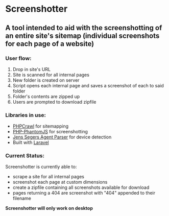 # Screenshotter

## A tool intended to aid with the screenshotting of an entire site's sitemap (individual screenshots for each page of a website)

### User flow:
1. Drop in site's URL
2. Site is scanned for all internal pages
3. New folder is created on server
4. Script opens each internal page and saves a screenshot of each to said folder
5. Folder's contents are zipped up
6. Users are prompted to download zipfile

### Libraries in use:
* [PHPCrawl](http://phpcrawl.cuab.de/) for sitemapping
* [PHP-PhantomJS](http://jonnnnyw.github.io/php-phantomjs/4.0/) for screenshotting
* [Jens Segers Agent Parser](https://github.com/jenssegers/agent) for device detection
* Built with [Laravel](https://laravel.com/)

### Current Status:

Screenshotter is currently able to:
* scrape a site for all internal pages
* screenshot each page at custom dimensions
* create a zipfile containing all screenshots available for download
* pages returning a 404 are screenshot with "404" appended to their filename

**Screenshotter will only work on desktop**

